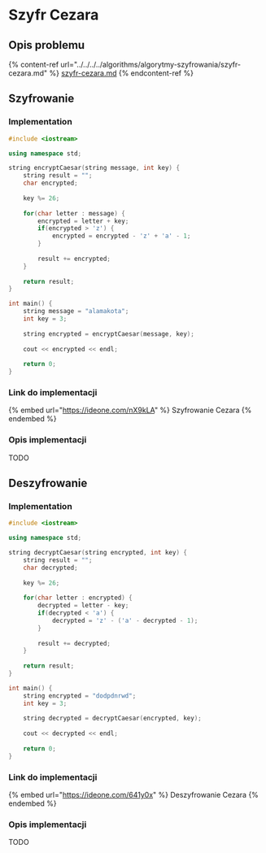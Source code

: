 # Szyfr Cezara

## Opis problemu

{% content-ref url="../../../../algorithms/algorytmy-szyfrowania/szyfr-cezara.md" %}
[szyfr-cezara.md](../../../../algorithms/algorytmy-szyfrowania/szyfr-cezara.md)
{% endcontent-ref %}

## Szyfrowanie

### Implementation

```cpp
#include <iostream>

using namespace std;

string encryptCaesar(string message, int key) {
    string result = "";
    char encrypted;
    
    key %= 26;
    
    for(char letter : message) {
        encrypted = letter + key;
        if(encrypted > 'z') {
            encrypted = encrypted - 'z' + 'a' - 1;
        }
        
        result += encrypted;
    }
    
    return result;
}

int main() {
    string message = "alamakota";
    int key = 3;
    
    string encrypted = encryptCaesar(message, key);
    
    cout << encrypted << endl;
    
    return 0;
}
```

### Link do implementacji

{% embed url="https://ideone.com/nX9kLA" %}
Szyfrowanie Cezara
{% endembed %}

### Opis implementacji

TODO

## Deszyfrowanie

### Implementation

```cpp
#include <iostream>

using namespace std;

string decryptCaesar(string encrypted, int key) {
    string result = "";
    char decrypted;
    
    key %= 26;
    
    for(char letter : encrypted) {
        decrypted = letter - key;
        if(decrypted < 'a') {
            decrypted = 'z' - ('a' - decrypted - 1);
        }
        
        result += decrypted;
    }
    
    return result;
}

int main() {
    string encrypted = "dodpdnrwd";
    int key = 3;
    
    string decrypted = decryptCaesar(encrypted, key);
    
    cout << decrypted << endl;
    
    return 0;
}
```

### Link do implementacji

{% embed url="https://ideone.com/641y0x" %}
Deszyfrowanie Cezara
{% endembed %}

### Opis implementacji

TODO

